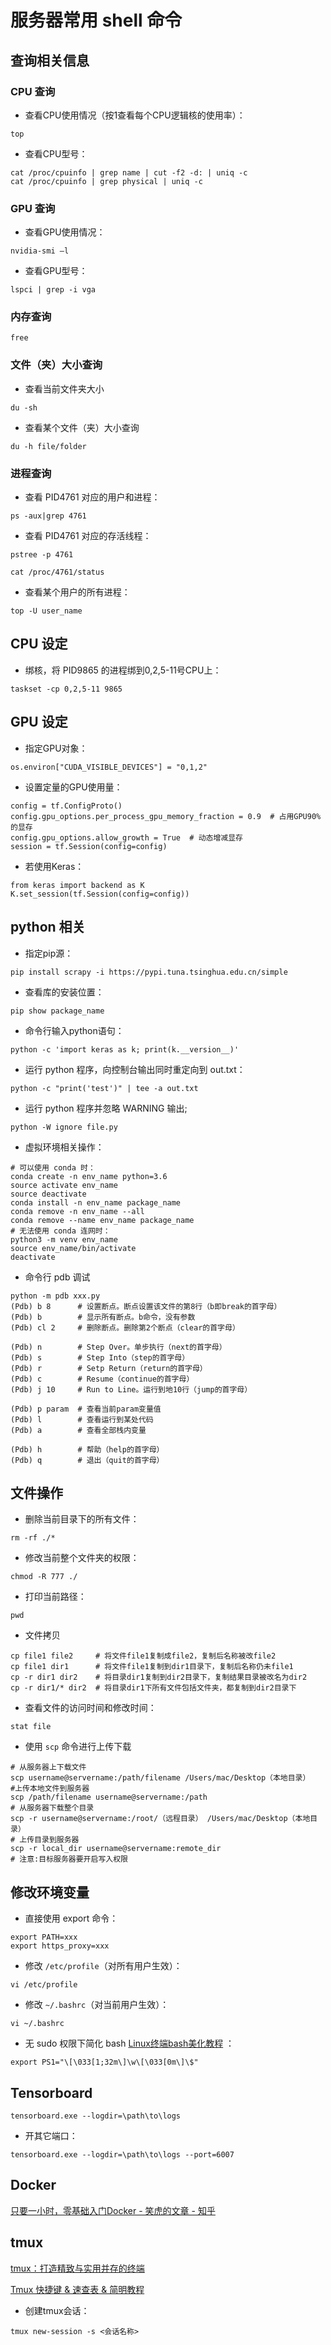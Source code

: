 # 服务器常用 shell 命令

## 查询相关信息

### CPU 查询

- 查看CPU使用情况（按1查看每个CPU逻辑核的使用率）：

`top`

- 查看CPU型号：

```
cat /proc/cpuinfo | grep name | cut -f2 -d: | uniq -c
cat /proc/cpuinfo | grep physical | uniq -c
```

### GPU 查询

- 查看GPU使用情况： 

`nvidia-smi –l`

- 查看GPU型号：

`lspci | grep -i vga`

### 内存查询

`free`

### 文件（夹）大小查询

- 查看当前文件夹大小

`du -sh`

- 查看某个文件（夹）大小查询

`du -h file/folder`

### 进程查询

- 查看 PID4761 对应的用户和进程：

`ps -aux|grep 4761`

- 查看 PID4761 对应的存活线程：

`pstree -p 4761`

`cat /proc/4761/status`

- 查看某个用户的所有进程：

`top -U user_name`

## CPU 设定

- 绑核，将 PID9865 的进程绑到0,2,5-11号CPU上：

`taskset -cp 0,2,5-11 9865`

## GPU 设定

- 指定GPU对象：

`os.environ["CUDA_VISIBLE_DEVICES"] = "0,1,2"`

- 设置定量的GPU使用量： 

``` 
config = tf.ConfigProto()
config.gpu_options.per_process_gpu_memory_fraction = 0.9  # 占用GPU90%的显存
config.gpu_options.allow_growth = True  # 动态增减显存
session = tf.Session(config=config) 
```

- 若使用Keras：

```
from keras import backend as K
K.set_session(tf.Session(config=config))
```

## python 相关

- 指定pip源：

`pip install scrapy -i https://pypi.tuna.tsinghua.edu.cn/simple`

- 查看库的安装位置：

`pip show package_name`

- 命令行输入python语句：

`python -c 'import keras as k; print(k.__version__)'`

- 运行 python 程序，向控制台输出同时重定向到 out.txt：

`python -c "print('test')" | tee -a out.txt`

- 运行 python 程序并忽略 WARNING 输出;

`python -W ignore file.py`

- 虚拟环境相关操作：

```
# 可以使用 conda 时：
conda create -n env_name python=3.6
source activate env_name
source deactivate
conda install -n env_name package_name
conda remove -n env_name --all
conda remove --name env_name package_name
# 无法使用 conda 连网时：
python3 -m venv env_name
source env_name/bin/activate
deactivate
```

- 命令行 pdb 调试

```
python -m pdb xxx.py
(Pdb) b 8      # 设置断点。断点设置该文件的第8行（b即break的首字母）
(Pdb) b        # 显示所有断点。b命令，没有参数
(Pdb) cl 2     # 删除断点。删除第2个断点（clear的首字母）

(Pdb) n        # Step Over。单步执行（next的首字母）
(Pdb) s        # Step Into（step的首字母）
(Pdb) r        # Setp Return（return的首字母）
(Pdb) c        # Resume（continue的首字母）
(Pdb) j 10     # Run to Line。运行到地10行（jump的首字母）

(Pdb) p param  # 查看当前param变量值
(Pdb) l        # 查看运行到某处代码
(Pdb) a        # 查看全部栈内变量

(Pdb) h        # 帮助（help的首字母）
(Pdb) q        # 退出（quit的首字母）
```

## 文件操作

- 删除当前目录下的所有文件：

`rm -rf ./*`

- 修改当前整个文件夹的权限：

`chmod -R 777 ./`

- 打印当前路径：

`pwd`

- 文件拷贝

```
cp file1 file2     # 将文件file1复制成file2，复制后名称被改file2
cp file1 dir1      # 将文件file1复制到dir1目录下，复制后名称仍未file1
cp -r dir1 dir2    # 将目录dir1复制到dir2目录下，复制结果目录被改名为dir2
cp -r dir1/* dir2  # 将目录dir1下所有文件包括文件夹，都复制到dir2目录下
```

- 查看文件的访问时间和修改时间：

`stat file`

- 使用 `scp` 命令进行上传下载

```
# 从服务器上下载文件
scp username@servername:/path/filename /Users/mac/Desktop（本地目录）
#上传本地文件到服务器
scp /path/filename username@servername:/path
# 从服务器下载整个目录 
scp -r username@servername:/root/（远程目录） /Users/mac/Desktop（本地目录）
# 上传目录到服务器
scp -r local_dir username@servername:remote_dir
# 注意:目标服务器要开启写入权限
```

## 修改环境变量

- 直接使用 export 命令：

```
export PATH=xxx
export https_proxy=xxx
```

- 修改 `/etc/profile`（对所有用户生效）：

`vi /etc/profile`

- 修改 `~/.bashrc`（对当前用户生效）：

`vi ~/.bashrc`

- 无 sudo 权限下简化 bash [Linux终端bash美化教程](https://www.nenew.net/linux-terminal-bash-mod.html) ：

`export PS1="\[\033[1;32m\]\w\[\033[0m\]\$"`

## Tensorboard

`tensorboard.exe --logdir=\path\to\logs`

- 开其它端口：

`tensorboard.exe --logdir=\path\to\logs --port=6007`

## Docker

[只要一小时，零基础入门Docker - 笑虎的文章 - 知乎](https://zhuanlan.zhihu.com/p/23599229)

## tmux

[tmux：打造精致与实用并存的终端](https://segmentfault.com/a/1190000008188987)

[Tmux 快捷键 & 速查表 & 简明教程](https://gist.github.com/ryerh/14b7c24dfd623ef8edc7)

- 创建tmux会话：

`tmux new-session -s <会话名称>`